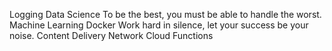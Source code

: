 Logging Data Science To be the best, you must be able to handle the worst. Machine Learning Docker Work hard in silence, let your success be your noise. Content Delivery Network Cloud Functions
